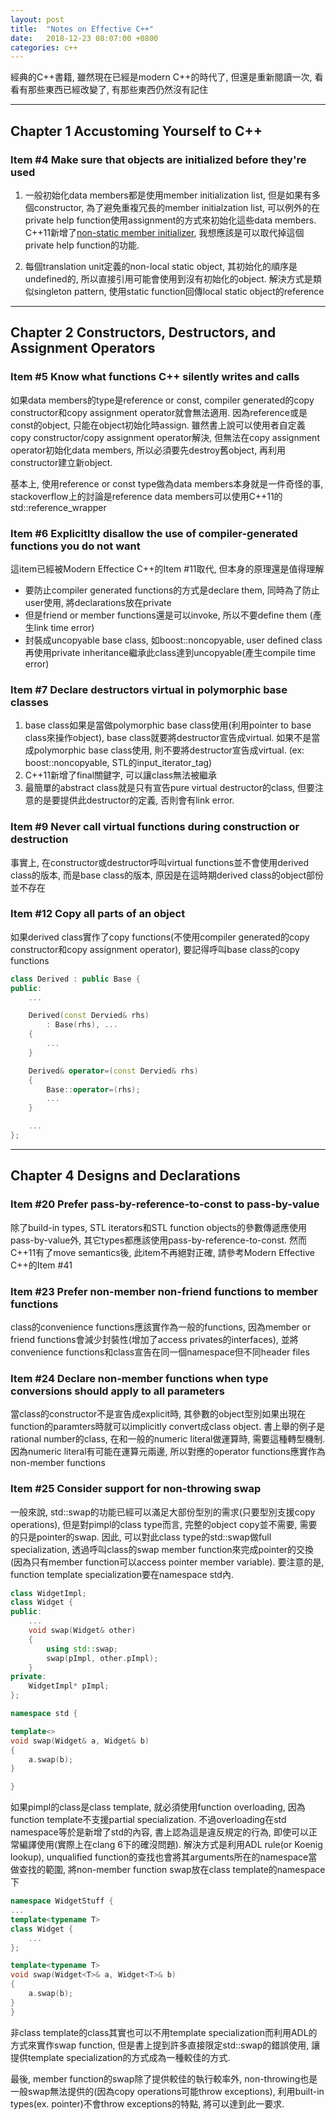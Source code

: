 ```yaml
---
layout: post
title:  "Notes on Effective C++"
date:   2018-12-23 08:07:00 +0800
categories: c++
---
```

經典的C++書籍, 雖然現在已經是modern C++的時代了, 但還是重新閱讀一次, 看看有那些東西已經改變了, 有那些東西仍然沒有記住

---

## Chapter 1 Accustoming Yourself to C++

### Item #4 Make sure that objects are initialized before they're used
1. 一般初始化data members都是使用member initialization list, 但是如果有多個constructor, 為了避免重複冗長的member initialzation list,
可以例外的在private help function使用assignment的方式來初始化這些data members.
C++11新增了[non-static member initializer][], 我想應該是可以取代掉這個private help function的功能.

2. 每個translation unit定義的non-local static object, 其初始化的順序是undefined的, 所以直接引用可能會使用到沒有初始化的object.
解決方式是類似singleton pattern, 使用static function回傳local static object的reference

[non-static member initializer]: http://www.stroustrup.com/C++11FAQ.html#member-init

---

## Chapter 2 Constructors, Destructors, and Assignment Operators

### Item #5 Know what functions C++ silently writes and calls
如果data members的type是reference or const, compiler generated的copy constructor和copy assignment operator就會無法適用.
因為reference或是const的object, 只能在object初始化時assign. 雖然書上說可以使用者自定義copy constructor/copy assignment operator解決,
但無法在copy assignment operator初始化data members, 所以必須要先destroy舊object, 再利用constructor建立新object.

基本上, 使用reference or const type做為data members本身就是一件奇怪的事, stackoverflow上的討論是reference data members可以使用C++11的
std::reference_wrapper

### Item #6 Explicitlty disallow the use of compiler-generated functions you do not want
這item已經被Modern Effectice C++的Item #11取代, 但本身的原理還是值得理解

- 要防止compiler generated functions的方式是declare them, 同時為了防止user使用, 將declarations放在private
- 但是friend or member functions還是可以invoke, 所以不要define them (產生link time error)
- 封裝成uncopyable base class, 如boost::noncopyable, user defined class再使用private inheritance繼承此class達到uncopyable(產生compile time error)

### Item #7 Declare destructors virtual in polymorphic base classes
1. base class如果是當做polymorphic base class使用(利用pointer to base class來操作object), base class就要將destructor宣告成virtual.
如果不是當成polymorphic base class使用, 則不要將destructor宣告成virtual. (ex: boost::noncopyable, STL的input_iterator_tag)
2. C++11新增了final關鍵字, 可以讓class無法被繼承
3. 最簡單的abstract class就是只有宣告pure virtual destructor的class, 但要注意的是要提供此destructor的定義, 否則會有link error.

### Item #9 Never call virtual functions during construction or destruction
事實上, 在constructor或destructor呼叫virtual functions並不會使用derived class的版本, 而是base class的版本, 原因是在這時期derived class的object部份並不存在

### Item #12 Copy all parts of an object
如果derived class實作了copy functions(不使用compiler generated的copy constructor和copy assignment operator), 要記得呼叫base class的copy functions
```c++
class Derived : public Base {
public:
    ...

    Derived(const Dervied& rhs)
        : Base(rhs), ...
    {
        ...
    }

    Derived& operator=(const Dervied& rhs)
    {
        Base::operator=(rhs);
        ...
    }

    ...
};
```

---

## Chapter 4 Designs and Declarations

### Item #20 Prefer pass-by-reference-to-const to pass-by-value
除了build-in types, STL iterators和STL function objects的參數傳遞應使用pass-by-value外, 其它types都應該使用pass-by-reference-to-const.
然而C++11有了move semantics後, 此item不再絕對正確, 請參考Modern Effective C++的Item #41

### Item #23 Prefer non-member non-friend functions to member functions
class的convenience functions應該實作為一般的functions, 因為member or friend functions會減少封裝性(增加了access privates的interfaces),
並將convenience functions和class宣告在同一個namespace但不同header files

### Item #24 Declare non-member functions when type conversions should apply to all parameters
當class的constructor不是宣告成explicit時, 其參數的object型別如果出現在function的paramters時就可以implicitly convert成class object.
書上舉的例子是rational number的class, 在和一般的numeric literal做運算時, 需要這種轉型機制. 因為numeric literal有可能在運算元兩邊,
所以對應的operator functions應實作為non-member functions

### Item #25 Consider support for non-throwing swap
一般來說, std::swap的功能已經可以滿足大部份型別的需求(只要型別支援copy operations), 但是對pimpl的class type而言, 完整的object copy並不需要,
需要的只是pointer的swap. 因此, 可以對此class type的std::swap做full specialization, 透過呼叫class的swap member function來完成pointer的交換
(因為只有member function可以access pointer member variable). 要注意的是, function template specialization要在namespace std內.
```c++
class WidgetImpl;
class Widget {
public:
    ...
    void swap(Widget& other)
    {
        using std::swap;
        swap(pImpl, other.pImpl);
    }
private:
    WidgetImpl* pImpl;
};

namespace std {

template<>
void swap(Widget& a, Widget& b)
{
    a.swap(b);
}

}
```
如果pimpl的class是class template, 就必須使用function overloading, 因為function template不支援partial specialization.
不過overloading在std namespace等於是新增了std的內容, 書上認為這是違反規定的行為, 即使可以正常編譯使用(實際上在clang 6下的確沒問題).
解決方式是利用ADL rule(or Koenig lookup), unqualified function的查找也會將其arguments所在的namespace當做查找的範圍,
將non-member function swap放在class template的namespace下
```c++
namespace WidgetStuff {
...
template<typename T>
class Widget {
    ...
};

template<typename T>
void swap(Widget<T>& a, Widget<T>& b)
{
    a.swap(b);
}
}
```
非class template的class其實也可以不用template specialization而利用ADL的方式來實作swap function, 但是書上提到許多直接限定std::swap的錯誤使用,
讓提供template specialization的方式成為一種較佳的方式.

最後, member function的swap除了提供較佳的執行較率外, non-throwing也是一般swap無法提供的(因為copy operations可能throw exceptions),
利用built-in types(ex. pointer)不會throw exceptions的特點, 將可以達到此一要求.
